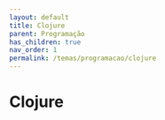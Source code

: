 ```yaml
---
layout: default
title: Clojure
parent: Programação
has_children: true
nav_order: 1
permalink: /temas/programacao/clojure
---
```


# Clojure